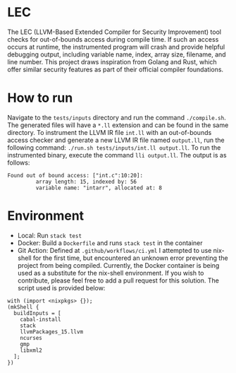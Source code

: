 # LEC
The LEC (LLVM-Based Extended Compiler for Security Improvement) tool checks for out-of-bounds access during compile time.
If such an access occurs at runtime, the instrumented program will crash and provide helpful debugging output, including variable name, index, array size, filename, and line number.
This project draws inspiration from Golang and Rust, which offer similar security features as part of their official compiler foundations.

# How to run
Navigate to the `tests/inputs` directory and run the command `./compile.sh`. The generated files will have a `*.ll` extension and can be found in the same directory.
To instrument the LLVM IR file `int.ll` with an out-of-bounds access checker and generate a new LLVM IR file named `output.ll`, run the following command: ```./run.sh tests/inputs/int.ll output.ll```.
To run the instrumented binary, execute the command ```lli output.ll```.
The output is as follows:
```console
Found out of bound access: ["int.c":10:20]:
         array length: 15, indexed by: 56
         variable name: "intarr", allocated at: 8
```

# Environment
- Local: Run `stack test`
- Docker: Build a `Dockerfile` and runs `stack test` in the container
- Git Action: Defined at `.github/workflows/ci.yml`
I attempted to use nix-shell for the first time, but encountered an unknown error preventing the project from being compiled.
Currently, the Docker container is being used as a substitute for the nix-shell environment.
If you wish to contribute, please feel free to add a pull request for this solution. The script used is provided below:
```
with (import <nixpkgs> {});
(mkShell {
  buildInputs = [
    cabal-install
    stack
    llvmPackages_15.llvm
    ncurses
    gmp
    libxml2
  ];
})
```
